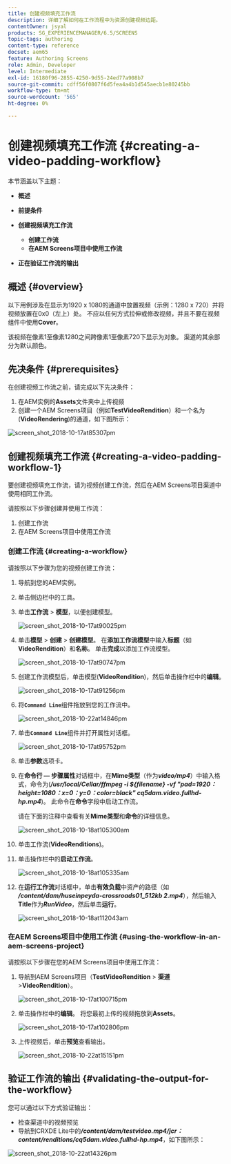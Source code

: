 ```yaml
---
title: 创建视频填充工作流
description: 详细了解如何在工作流程中为资源创建视频边距。
contentOwner: jsyal
products: SG_EXPERIENCEMANAGER/6.5/SCREENS
topic-tags: authoring
content-type: reference
docset: aem65
feature: Authoring Screens
role: Admin, Developer
level: Intermediate
exl-id: 16180f96-2855-4250-9d55-24ed77a908b7
source-git-commit: cdff56f0807f6d5fea4a4b1d545aecb1e80245bb
workflow-type: tm+mt
source-wordcount: '565'
ht-degree: 0%

---
```


# 创建视频填充工作流 {#creating-a-video-padding-workflow}

本节涵盖以下主题：

* **概述**
* **前提条件**
* **创建视频填充工作流**
   * **创建工作流**
   * **在AEM Screens项目中使用工作流**

* **正在验证工作流的输出**

## 概述 {#overview}

以下用例涉及在显示为1920 x 1080的通道中放置视频（示例：1280 x 720）并将视频放置在0x0（左上）处。 不应以任何方式拉伸或修改视频，并且不要在视频组件中使用&#x200B;**Cover**。

该视频在像素1至像素1280之间跨像素1至像素720下显示为对象。 渠道的其余部分为默认颜色。

## 先决条件 {#prerequisites}

在创建视频工作流之前，请完成以下先决条件：

1. 在AEM实例的&#x200B;**Assets**&#x200B;文件夹中上传视频
1. 创建一个AEM Screens项目（例如&#x200B;**TestVideoRendition**）和一个名为(**VideoRendering**)的通道，如下图所示：

![screen_shot_2018-10-17at85307pm](assets/screen_shot_2018-10-17at85307pm.png)

## 创建视频填充工作流 {#creating-a-video-padding-workflow-1}

要创建视频填充工作流，请为视频创建工作流，然后在AEM Screens项目渠道中使用相同工作流。

请按照以下步骤创建并使用工作流：

1. 创建工作流
1. 在AEM Screens项目中使用工作流

### 创建工作流 {#creating-a-workflow}

请按照以下步骤为您的视频创建工作流：

1. 导航到您的AEM实例。
1. 单击侧边栏中的工具。
1. 单击&#x200B;**工作流** > **模型**，以便创建模型。

   ![screen_shot_2018-10-17at90025pm](assets/screen_shot_2018-10-17at90025pm.png)

1. 单击&#x200B;**模型** > **创建** > **创建模型**。 在&#x200B;**添加工作流模型**&#x200B;中输入&#x200B;**标题**（如&#x200B;**VideoRendition**）和&#x200B;**名称**。 单击&#x200B;**完成**&#x200B;以添加工作流模型。

   ![screen_shot_2018-10-17at90747pm](assets/screen_shot_2018-10-17at90747pm.png)

1. 创建工作流模型后，单击模型(**VideoRendition**)，然后单击操作栏中的&#x200B;**编辑**。

   ![screen_shot_2018-10-17at91256pm](assets/screen_shot_2018-10-17at91256pm.png)

1. 将&#x200B;**`Command Line`**&#x200B;组件拖放到您的工作流中。

   ![screen_shot_2018-10-22at14846pm](assets/screen_shot_2018-10-22at14846pm.png)

1. 单击&#x200B;**`Command Line`**&#x200B;组件并打开属性对话框。

   ![screen_shot_2018-10-17at95752pm](assets/screen_shot_2018-10-17at95752pm.png)

1. 单击&#x200B;**参数**&#x200B;选项卡。
1. 在&#x200B;**命令行 — 步骤属性**&#x200B;对话框中，在&#x200B;**Mime类型**（作为&#x200B;***video/mp4***）中输入格式，命令为(***/usr/local/Cellar/ffmpeg -i ${filename} -vf &quot;pad=1920：height=1080：x=0：y=0：color=black&quot; cq5dam.video.fullhd-hp.mp4***)。 此命令在&#x200B;**命令**&#x200B;字段中启动工作流。

   请在下面的注释中查看有关&#x200B;**Mime类型**&#x200B;和&#x200B;**命令**&#x200B;的详细信息。

   ![screen_shot_2018-10-18at105300am](assets/screen_shot_2018-10-18at105300am.png)

1. 单击工作流(**VideoRenditions**)。
1. 单击操作栏中的&#x200B;**启动工作流**。

   ![screen_shot_2018-10-18at105335am](assets/screen_shot_2018-10-18at105335am.png)

1. 在&#x200B;**运行工作流**&#x200B;对话框中，单击&#x200B;**有效负载**&#x200B;中资产的路径（如&#x200B;***/content/dam/huseinpeyda-crossroads01_512kb 2.mp4***），然后输入&#x200B;**Title**&#x200B;作为&#x200B;***RunVideo***，然后单击&#x200B;**运行**。

   ![screen_shot_2018-10-18at112043am](assets/screen_shot_2018-10-18at112043am.png)

### 在AEM Screens项目中使用工作流 {#using-the-workflow-in-an-aem-screens-project}

请按照以下步骤在您的AEM Screens项目中使用工作流：

1. 导航到AEM Screens项目（**TestVideoRendition** > **渠道** >**VideoRendition**）。

   ![screen_shot_2018-10-17at100715pm](assets/screen_shot_2018-10-17at100715pm.png)

1. 单击操作栏中的&#x200B;**编辑**。 将您最初上传的视频拖放到&#x200B;**Assets**。

   ![screen_shot_2018-10-17at102806pm](assets/screen_shot_2018-10-17at102806pm.png)

1. 上传视频后，单击&#x200B;**预览**&#x200B;查看输出。

   ![screen_shot_2018-10-22at15151pm](assets/screen_shot_2018-10-22at15151pm.png)

## 验证工作流的输出 {#validating-the-output-for-the-workflow}

您可以通过以下方式验证输出：

* 检查渠道中的视频预览
* 导航到CRXDE Lite中的&#x200B;***/content/dam/testvideo.mp4/jcr：content/renditions/cq5dam.video.fullhd-hp.mp4***，如下图所示：

![screen_shot_2018-10-22at14326pm](assets/screen_shot_2018-10-22at14326pm.png)
